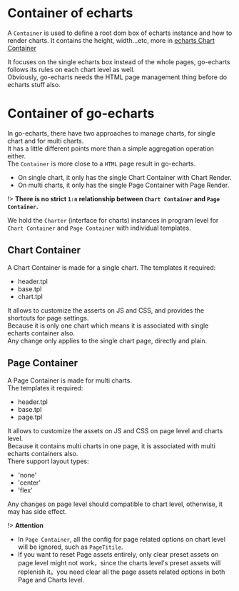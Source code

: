# Container of echarts

A `Container` is used to define a root dom box of echarts instance and how to render charts.
It contains the height, width...etc, more
in [echarts Chart Container](https://echarts.apache.org/handbook/en/concepts/chart-size)

It focuses on the single echarts box instead of the whole pages,
go-echarts follows its rules on each chart level as well.  
Obviously, go-echarts needs the HTML page management thing before do echarts stuff also.

# Container of go-echarts

In go-echarts, there have two approaches to manage charts, for single chart and for multi charts.  
It has a little different points more than a simple aggregation operation either.  
The `Container` is more close to a `HTML` page result in go-echarts.

- On single chart, it only has the single Chart Container with Chart Render.
- On multi charts, it only has the single Page Container with Page Render.

!> **There is no strict `1:n` relationship between `Chart Container` and `Page Container`.**

We hold the `Charter` (interface for charts) instances in program level for `Chart Container` and `Page Container`
with individual templates.

## Chart Container

A Chart Container is made for a single chart.
The templates it required:

- header.tpl
- base.tpl
- chart.tpl

It allows to customize the asserts on JS and CSS, and provides the shortcuts for page settings.  
Because it is only one chart which means it is associated with single echarts container also.  
Any change only applies to the single chart page, directly and plain.

## Page Container

A Page Container is made for multi charts.  
The templates it required:

- header.tpl
- base.tpl
- page.tpl

It allows to customize the assets on JS and CSS on page level and charts level.  
Because it contains multi charts in one page, it is associated with multi echarts containers also.  
There support layout types:

- 'none'
- 'center'
- 'flex'

Any changes on page level should compatible to chart level, otherwise, it may has side effect.

!> **Attention**

- In `Page Container`, all the config for page related options on chart level will be ignored, such as `PageTitile`.
- If you want to reset Page assets entirely, only clear preset assets on page level might not work，since the charts level's preset assets
  will replenish it。you need clear all the page assets related options in both Page and Charts level.  
